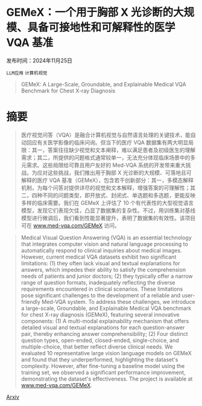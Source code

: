 # GEMeX：一个用于胸部 X 光诊断的大规模、具备可接地性和可解释性的医学 VQA 基准

发布时间：2024年11月25日

`LLM应用` `计算机视觉`

> GEMeX: A Large-Scale, Groundable, and Explainable Medical VQA Benchmark for Chest X-ray Diagnosis

# 摘要

> 医疗视觉问答（VQA）是融合计算机视觉与自然语言处理的关键技术，能自动回应有关医学影像的临床问询。但当下的医疗 VQA 数据集有两大明显局限：其一，答案往往缺少视觉和文本阐释，难以满足患者及初级医生的理解需求；其二，所提供的问题格式通常较单一，无法充分体现临床场景中的多元需求。这些局限给可靠且用户友好的 Med-VQA 系统的开发带来重大挑战。为应对这些挑战，我们推出用于胸部 X 光诊断的大规模、可落地且可解释的医疗 VQA 基准（GEMeX），包含若干创新部分：其一，多模态解释机制，为每个问答对提供详尽的视觉和文本解释，增强答案的可理解性；其二，四种不同的问题类型，即开放式、封闭式、单选题和多选题，更能反映多样的临床需要。我们在 GEMeX 上评估了 10 个有代表性的大型视觉语言模型，发现它们表现欠佳，凸显了数据集的复杂性。不过，用训练集对基线模型进行微调后，我们看到性能显著提升，表明了数据集的有效性。该项目可在 www.med-vqa.com/GEMeX 访问。

> Medical Visual Question Answering (VQA) is an essential technology that integrates computer vision and natural language processing to automatically respond to clinical inquiries about medical images. However, current medical VQA datasets exhibit two significant limitations: (1) they often lack visual and textual explanations for answers, which impedes their ability to satisfy the comprehension needs of patients and junior doctors; (2) they typically offer a narrow range of question formats, inadequately reflecting the diverse requirements encountered in clinical scenarios. These limitations pose significant challenges to the development of a reliable and user-friendly Med-VQA system. To address these challenges, we introduce a large-scale, Groundable, and Explainable Medical VQA benchmark for chest X-ray diagnosis (GEMeX), featuring several innovative components: (1) A multi-modal explainability mechanism that offers detailed visual and textual explanations for each question-answer pair, thereby enhancing answer comprehensibility; (2) Four distinct question types, open-ended, closed-ended, single-choice, and multiple-choice, that better reflect diverse clinical needs. We evaluated 10 representative large vision language models on GEMeX and found that they underperformed, highlighting the dataset's complexity. However, after fine-tuning a baseline model using the training set, we observed a significant performance improvement, demonstrating the dataset's effectiveness. The project is available at www.med-vqa.com/GEMeX.

[Arxiv](https://arxiv.org/abs/2411.16778)